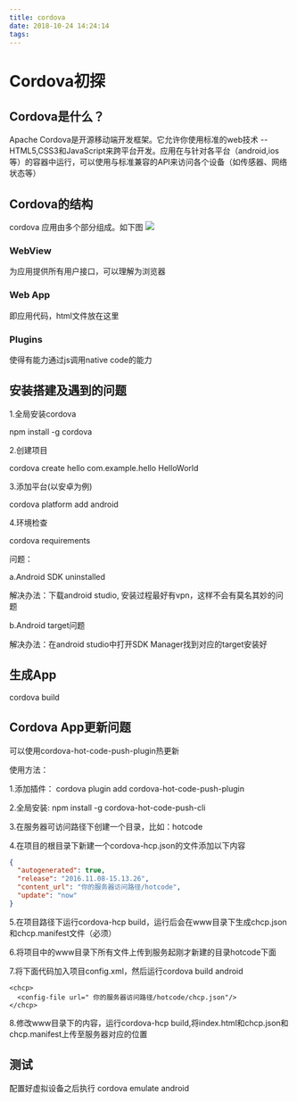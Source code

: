 ```yaml
---
title: cordova
date: 2018-10-24 14:24:14
tags:
---
```

# Cordova初探 #
## Cordova是什么？ ##
Apache Cordova是开源移动端开发框架。它允许你使用标准的web技术 -- HTML5,CSS3和JavaScript来跨平台开发。应用在与针对各平台（android,ios等）的容器中运行，可以使用与标准兼容的API来访问各个设备（如传感器、网络状态等）
## Cordova的结构 ##
cordova 应用由多个部分组成。如下图
![](https://cordova.apache.org/static/img/guide/cordovaapparchitecture.png)
### WebView ###
为应用提供所有用户接口，可以理解为浏览器
### Web App ###
即应用代码，html文件放在这里
### Plugins ###
使得有能力通过js调用native code的能力
## 安装搭建及遇到的问题 ##
1.全局安装cordova

npm install -g cordova 

2.创建项目

cordova create hello com.example.hello HelloWorld

3.添加平台(以安卓为例)

cordova platform add android

4.环境检查

cordova requirements


问题：

a.Android SDK uninstalled

解决办法：下载android studio, 安装过程最好有vpn，这样不会有莫名其妙的问题

b.Android target问题

解决办法：在android studio中打开SDK Manager找到对应的target安装好

## 生成App ##
cordova build

## Cordova App更新问题 ##
可以使用cordova-hot-code-push-plugin热更新

使用方法：

1.添加插件： cordova plugin add cordova-hot-code-push-plugin

2.全局安装: npm install -g cordova-hot-code-push-cli

3.在服务器可访问路径下创建一个目录，比如：hotcode 

4.在项目的根目录下新建一个cordova-hcp.json的文件添加以下内容


```JSON
{
  "autogenerated": true,
  "release": "2016.11.08-15.13.26",
  "content_url": "你的服务器访问路径/hotcode",
  "update": "now"
}
```

5.在项目路径下运行cordova-hcp build，运行后会在www目录下生成chcp.json和chcp.manifest文件（必须）

6.将项目中的www目录下所有文件上传到服务起刚才新建的目录hotcode下面

7.将下面代码加入项目config.xml，然后运行cordova build android
```
<chcp>
  <config-file url=" 你的服务器访问路径/hotcode/chcp.json"/>
</chcp>
```

8.修改www目录下的内容，运行cordova-hcp build,将index.html和chcp.json和chcp.manifest上传至服务器对应的位置

## 测试 ##
配置好虚拟设备之后执行 cordova emulate android